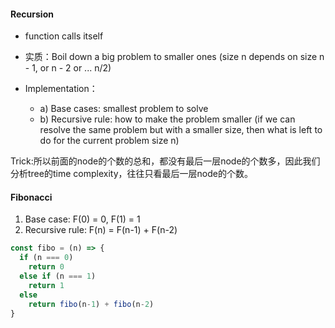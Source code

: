 #### Recursion

 - function calls itself 
 
 - 实质：Boil down a big problem to smaller ones (size n depends on size n - 1, or n - 2 or ... n/2)
  
 - Implementation： 
    - a) Base cases: smallest problem to solve 
    - b) Recursive rule: how to make the problem smaller (if we can resolve the same problem but with a smaller size, then what is left to do for the current problem size n)

Trick:所以前面的node的个数的总和，都没有最后一层node的个数多，因此我们分析tree的time complexity，往往只看最后一层node的个数。

####  Fibonacci
1. Base case: F(0) = 0, F(1) = 1
2. Recursive rule: F(n) = F(n-1) + F(n-2)
```js
const fibo = (n) => {
  if (n === 0)
    return 0
  else if (n === 1)
    return 1
  else 
    return fibo(n-1) + fibo(n-2)
}
```